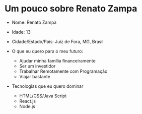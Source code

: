 # Um pouco sobre Renato Zampa



- Nome: Renato Zampa
- Idade: 13 
- Cidade/Estado/País: Juiz de Fora, MG, Brasil
- O que eu quero para o meu futuro:
  - Ajudar minha família financeiramente 
  - Ser um investidor 
  - Trabalhar Remotamente com Programação
  - Viajar bastante 

- Tecnologias que eu quero dominar
  - HTML/CSS/Java Script
  - React.js
  - Node.js

